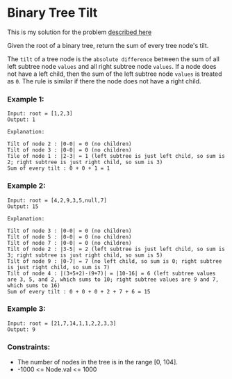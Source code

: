 # Binary Tree Tilt

This is my solution for the problem [described here](https://leetcode.com/problems/binary-tree-tilt/)

Given the root of a binary tree, return the sum of every tree node's tilt.

The `tilt` of a tree node is the `absolute difference` between the sum of all left subtree node `values` and all right subtree node `values`. If a node does not have a left child, then the sum of the left subtree node `values` is treated as `0`. The rule is similar if there the node does not have a right child.

### Example 1:

```
Input: root = [1,2,3]
Output: 1

Explanation:

Tilt of node 2 : |0-0| = 0 (no children)
Tilt of node 3 : |0-0| = 0 (no children)
Tile of node 1 : |2-3| = 1 (left subtree is just left child, so sum is 2; right subtree is just right child, so sum is 3)
Sum of every tilt : 0 + 0 + 1 = 1
```

### Example 2:

```
Input: root = [4,2,9,3,5,null,7]
Output: 15

Explanation:

Tilt of node 3 : |0-0| = 0 (no children)
Tilt of node 5 : |0-0| = 0 (no children)
Tilt of node 7 : |0-0| = 0 (no children)
Tilt of node 2 : |3-5| = 2 (left subtree is just left child, so sum is 3; right subtree is just right child, so sum is 5)
Tilt of node 9 : |0-7| = 7 (no left child, so sum is 0; right subtree is just right child, so sum is 7)
Tilt of node 4 : |(3+5+2)-(9+7)| = |10-16| = 6 (left subtree values are 3, 5, and 2, which sums to 10; right subtree values are 9 and 7, which sums to 16)
Sum of every tilt : 0 + 0 + 0 + 2 + 7 + 6 = 15
```

### Example 3:

```
Input: root = [21,7,14,1,1,2,2,3,3]
Output: 9
```

### Constraints:

- The number of nodes in the tree is in the range [0, 104].
- -1000 <= Node.val <= 1000
